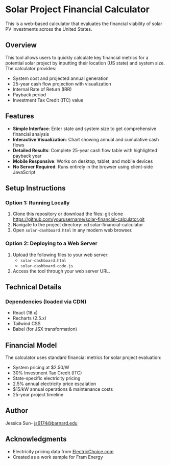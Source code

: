 

# Solar Project Financial Calculator

This is a web-based calculator that evaluates the financial viability of solar PV investments across the United States.


## Overview

This tool allows users to quickly calculate key financial metrics for a potential solar project by inputting their location (US state) and system size. The calculator provides:

- System cost and projected annual generation
- 25-year cash flow projection with visualization
- Internal Rate of Return (IRR)
- Payback period
- Investment Tax Credit (ITC) value

## Features

- **Simple Interface**: Enter state and system size to get comprehensive financial analysis
- **Interactive Visualization**: Chart showing annual and cumulative cash flows
- **Detailed Results**: Complete 25-year cash flow table with highlighted payback year
- **Mobile Responsive**: Works on desktop, tablet, and mobile devices
- **No Server Required**: Runs entirely in the browser using client-side JavaScript

## Setup Instructions

### Option 1: Running Locally

1. Clone this repository or download the files:
   git clone https://github.com/yourusername/solar-financial-calculator.git
2. Navigate to the project directory:
   cd solar-financial-calculator
3. Open `solar-dashboard.html` in any modern web browser.

### Option 2: Deploying to a Web Server

1. Upload the following files to your web server:
   - `solar-dashboard.html`
   - `solar-dashboard-code.js`
2. Access the tool through your web server URL.

## Technical Details

### Dependencies (loaded via CDN)
- React (18.x)
- Recharts (2.5.x)
- Tailwind CSS
- Babel (for JSX transformation)

## Financial Model

The calculator uses standard financial metrics for solar project evaluation:
- System pricing at $2.50/W
- 30% Investment Tax Credit (ITC)
- State-specific electricity pricing
- 2.5% annual electricity price escalation
- $15/kW annual operations & maintenance costs
- 25-year project timeline

## Author

Jessica Sun- js6174@barnard.edu

## Acknowledgments

- Electricity pricing data from [ElectricChoice.com](https://www.electricchoice.com/electricity-prices-by-state/)
- Created as a work sample for Fram Energy
